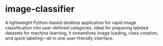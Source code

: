 # image-classifier
A lightweight Python-based desktop application for rapid image classification into user-defined categories. Ideal for preparing labeled datasets for machine learning, it streamlines image loading, class creation, and quick labeling—all in one user-friendly interface.

